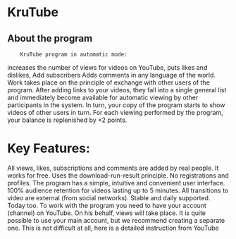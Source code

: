 # KruTube
## About the program
        KruTube program in automatic mode:

increases the number of views for videos on YouTube,
puts likes and dislikes,
Add subscribers
Adds comments in any language of the world.
        Work takes place on the principle of exchange with other users of the program. After adding links to your videos, they fall into a single general list and immediately become available for automatic viewing by other participants in the system. In turn, your copy of the program starts to show videos of other users in turn. For each viewing performed by the program, your balance is replenished by +2 points.
# Key Features:
All views, likes, subscriptions and comments are added by real people.
It works for free.
Uses the download-run-result principle. No registrations and profiles.
The program has a simple, intuitive and convenient user interface.
100% audience retention for videos lasting up to 5 minutes.
All transitions to video are external (from social networks).
Stable and daily supported. Today too.
  To work with the program you need to have your account (channel) on YouTube. On his behalf, views will take place. It is quite possible to use your main account, but we recommend creating a separate one. This is not difficult at all, here is a detailed instruction from YouTube
